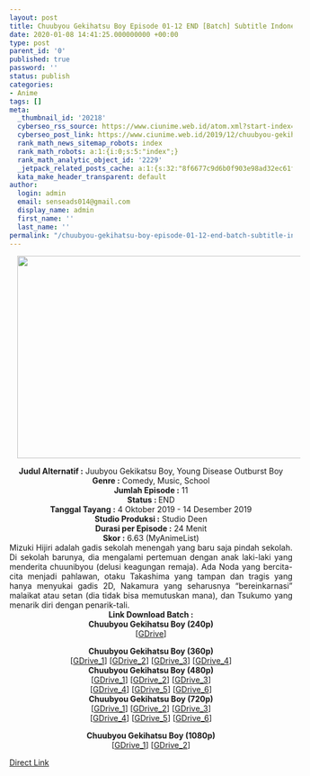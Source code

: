 ```yaml
---
layout: post
title: Chuubyou Gekihatsu Boy Episode 01-12 END [Batch] Subtitle Indonesia
date: 2020-01-08 14:41:25.000000000 +00:00
type: post
parent_id: '0'
published: true
password: ''
status: publish
categories:
- Anime
tags: []
meta:
  _thumbnail_id: '20218'
  cyberseo_rss_source: https://www.ciunime.web.id/atom.xml?start-index=1351&max-results=150
  cyberseo_post_link: https://www.ciunime.web.id/2019/12/chuubyou-gekihatsu-boy-episode-01-12.html
  rank_math_news_sitemap_robots: index
  rank_math_robots: a:1:{i:0;s:5:"index";}
  rank_math_analytic_object_id: '2229'
  _jetpack_related_posts_cache: a:1:{s:32:"8f6677c9d6b0f903e98ad32ec61f8deb";a:2:{s:7:"expires";i:1650509698;s:7:"payload";a:0:{}}}
  kata_make_header_transparent: default
author:
  login: admin
  email: senseads014@gmail.com
  display_name: admin
  first_name: ''
  last_name: ''
permalink: "/chuubyou-gekihatsu-boy-episode-01-12-end-batch-subtitle-indonesia/"
---
```

<div class="separator" style="clear: both; text-align: center;"><a href="https://1.bp.blogspot.com/-XsryF5nSx8k/XZglQDrB6dI/AAAAAAAAdcU/KqbzqtTmBl0Ow9wNtBs-Nc9H0OmrAkaEACLcBGAsYHQ/s1600/Chuubyou%2BGekihatsu%2BBoy.jpg" imageanchor="1" style="margin-left: 1em; margin-right: 1em;"><img border="0" data-original-height="720" data-original-width="1280" height="360" src="{{ site.baseurl }}/assets/2020/01/Chuubyou%2BGekihatsu%2BBoy.jpg" width="640" /></a></div>
<p>
<div style="text-align: center;"><b>Judul Alternatif :</b>&nbsp;Juubyou Gekikatsu Boy, Young Disease Outburst Boy</div>
<div style="text-align: center;"><b>Genre :</b>&nbsp;<b></b>Comedy, Music, School</div>
<div style="text-align: center;"><b>Jumlah Episode :</b>&nbsp;11<br /><b>Status :&nbsp;</b>END<br /><b>Tanggal Tayang :</b>&nbsp;4 Oktober 2019 - 14 Desember 2019<br /><b>Studio Produksi :</b>&nbsp;<b></b>Studio Deen<br /><b>Durasi per Episode :</b>&nbsp;24 Menit</div>
<div style="text-align: center;"><b>Skor :</b>&nbsp;6.63 (MyAnimeList)</div>
<div style="text-align: center;">
<div style="text-align: center;"></div>
<div style="text-align: justify;">Mizuki Hijiri adalah gadis sekolah menengah yang baru saja pindah sekolah. Di sekolah barunya, dia mengalami pertemuan dengan anak laki-laki yang menderita chuunibyou (delusi keagungan remaja). Ada Noda yang bercita-cita menjadi pahlawan, otaku Takashima yang tampan dan tragis yang hanya menyukai gadis 2D, Nakamura yang seharusnya “bereinkarnasi” malaikat atau setan (dia tidak bisa memutuskan mana), dan Tsukumo yang menarik diri dengan penarik-tali.</div>
<div style="text-align: justify;"></div>
<div style="text-align: justify;"></div>
<div style="text-align: center;">
<div style="text-align: center;"><b>Link Download Batch :</b></div>
<div style="text-align: center;">
<div style="text-align: center;"><b>Chuubyou Gekihatsu Boy&nbsp;(240p)</b></div>
<div style="text-align: center;">[<a href="https://drive.google.com/uc?export=download&amp;id=1bMSexYmfnV0mxMj92rfVAtWQeg1LwvnI" target="_blank" rel="noopener">GDrive</a>]</p>
</div>
</div>
<div style="text-align: center;"><b>Chuubyou Gekihatsu Boy&nbsp;(360p)</b></div>
<div style="text-align: center;">[<a href="https://drive.google.com/uc?export=download&amp;id=1god81t_uPvdAeOM4qzGqwSPYQ9lM5m9e" target="_blank" rel="noopener">GDrive_1</a>] [<a href="https://drive.google.com/uc?id=1R2hicCjuzC6B67L7WFHCzHfSWPwvXhXI" target="_blank" rel="noopener">GDrive_2</a>] [<a href="https://drive.google.com/uc?id=1GuAyjHTEvItTZfWapu9djwbkGVWj721I" target="_blank" rel="noopener">GDrive_3</a>] [<a href="https://drive.google.com/uc?id=1cDDMRjjgdtYYJfXGaAKmZ_Jnm_l8jyMp" target="_blank" rel="noopener">GDrive_4</a>]</div>
<div style="text-align: center;"></div>
<div style="text-align: center;"><b>Chuubyou Gekihatsu Boy&nbsp;(480p)</b><br />[<a href="https://drive.google.com/uc?export=download&amp;id=1Wd2ZyabrCaeRixEhX3_DJuOxbg8Ukale" target="_blank" rel="noopener">GDrive_1</a>] [<a href="https://drive.google.com/uc?id=1a13aafsXhsMXOfe9Klvm3MbmeB8ID8Kz" target="_blank" rel="noopener">GDrive_2</a>] [<a href="https://drive.google.com/uc?id=1CHEGqyUiACQiB9lJK8wfdeTk7mTcOxrz" target="_blank" rel="noopener">GDrive_3</a>]<br />[<a href="https://drive.google.com/uc?id=1HlC9bNiPDksIbnOdfqBEhyYCdGLh5wpX" target="_blank" rel="noopener">GDrive_4</a>] [<a href="https://drive.google.com/uc?id=1Y7FgRThHcJlyJnEitNpVEMfrkftsL3Uj" target="_blank" rel="noopener">GDrive_5</a>] [<a href="https://drive.google.com/uc?id=1Ik7xgfsf2Q_mMALQcIYt7kcBGqIDeKBn" target="_blank" rel="noopener">GDrive_6</a>]</div>
<div style="text-align: center;"><b>Chuubyou Gekihatsu Boy&nbsp;(720p)</b><br />[<a href="https://drive.google.com/uc?export=download&amp;id=1sWyVdpvs-xAFRdRfx3sOdDAbEyaL4_PC" target="_blank" rel="noopener">GDrive_1</a>] [<a href="https://drive.google.com/uc?id=1m0A35dQ_hMK33slgmyYC_0XUeNLv7CYa" target="_blank" rel="noopener">GDrive_2</a>] [<a href="https://drive.google.com/uc?id=18xOyW4mjXaZcQpPiDvBzyhNwCSoDMjgQ" target="_blank" rel="noopener">GDrive_3</a>]<br />[<a href="https://drive.google.com/uc?id=1biBInU7_FrKka9cLN3tjbCdidkSyTmq2" target="_blank" rel="noopener">GDrive_4</a>] [<a href="https://drive.google.com/uc?id=1UWfy43uV2EelPFKp6EaDd7EVJCjNRqfU" target="_blank" rel="noopener">GDrive_5</a>] [<a href="https://drive.google.com/uc?id=13-w6w99Hczk947j9Xp6Y3DTh8C4_2TJ8" target="_blank" rel="noopener">GDrive_6</a>]</p>
<p><b>Chuubyou Gekihatsu Boy&nbsp;(1080p)</b><br />[<a href="https://drive.google.com/uc?id=1HwE0N4ollAgZ3O7_8CE0juNhbNglgBqr" target="_blank" rel="noopener">GDrive_1</a>] [<a href="https://drive.google.com/uc?id=1s4bslULNYXJDdLn8OUu-b6VE6A8rCWEi" target="_blank" rel="noopener">GDrive_2</a>]</div>
</div>
</div>
<link rel="stylesheet" href="https://cdnjs.cloudflare.com/ajax/libs/font-awesome/4.7.0/css/font-awesome.min.css" />
<div class="divbtn"> <a href="https://handymansurrender.com/fihup8buzv?key=94550f7ce39444073321dde3b8782f97" class="btn"><i class="fa fa-download"></i> Direct Link</a> </div>
